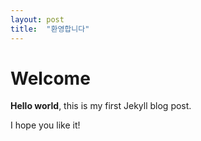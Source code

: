 ```yaml
---
layout: post
title:  "환영합니다"
---
```


# Welcome

**Hello world**, this is my first Jekyll blog post.

I hope you like it!
